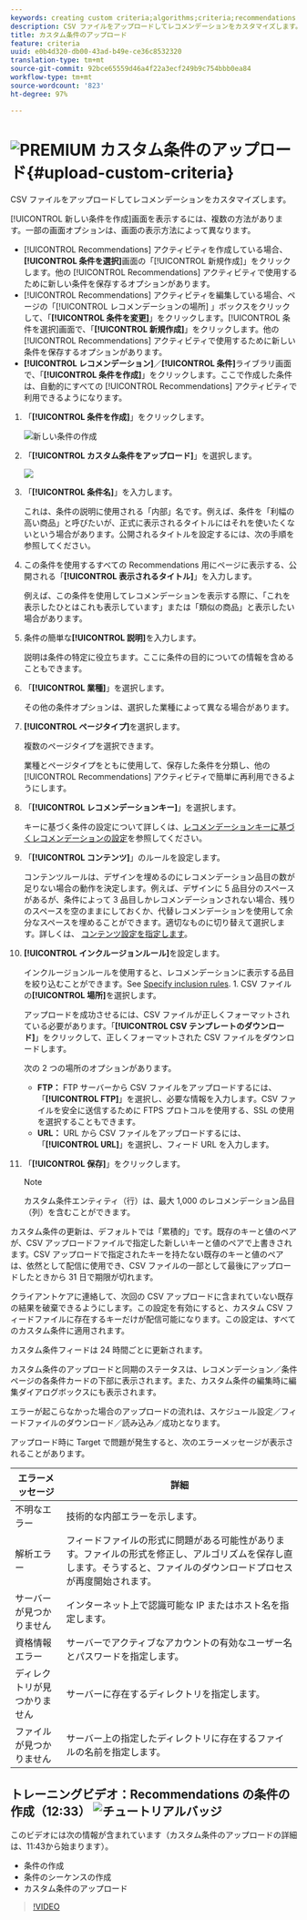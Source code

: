 ```yaml
---
keywords: creating custom criteria;algorithms;criteria;recommendations criteria;csv;ftp;upload csv
description: CSV ファイルをアップロードしてレコメンデーションをカスタマイズします。
title: カスタム条件のアップロード
feature: criteria
uuid: e0b4d320-db00-43ad-b49e-ce36c8532320
translation-type: tm+mt
source-git-commit: 92bce65559d46a4f22a3ecf249b9c754bbb0ea84
workflow-type: tm+mt
source-wordcount: '823'
ht-degree: 97%

---
```



# ![PREMIUM](/help/assets/premium.png) カスタム条件のアップロード{#upload-custom-criteria}

CSV ファイルをアップロードしてレコメンデーションをカスタマイズします。

[!UICONTROL 新しい条件を作成]画面を表示するには、複数の方法があります。一部の画面オプションは、画面の表示方法によって異なります。

* [!UICONTROL Recommendations] アクティビティを作成している場合、**[!UICONTROL 条件を選択]**&#x200B;画面の「[!UICONTROL 新規作成]」をクリックします。他の [!UICONTROL Recommendations] アクティビティで使用するために新しい条件を保存するオプションがあります。
* [!UICONTROL Recommendations] アクティビティを編集している場合、ページの「[!UICONTROL レコメンデーションの場所] 」ボックスをクリックして、「**[!UICONTROL 条件を変更]**」をクリックします。[!UICONTROL 条件を選択]画面で、「**[!UICONTROL 新規作成]**」をクリックします。他の [!UICONTROL Recommendations] アクティビティで使用するために新しい条件を保存するオプションがあります。
* **[!UICONTROL レコメンデーション]**／**[!UICONTROL 条件]**&#x200B;ライブラリ画面で、「**[!UICONTROL 条件を作成]**」をクリックします。ここで作成した条件は、自動的にすべての [!UICONTROL Recommendations] アクティビティで利用できるようになります。

1. 「**[!UICONTROL 条件を作成]**」をクリックします。

   ![新しい条件の作成](/help/c-recommendations/c-algorithms/assets/button_CreateCriteria_new.png)

1. 「**[!UICONTROL カスタム条件をアップロード]**」を選択します。

   ![](assets/CreateNewCriteria_csv.png)

1. 「**[!UICONTROL 条件名]**」を入力します。

   これは、条件の説明に使用される「内部」名です。例えば、条件を「利幅の高い商品」と呼びたいが、正式に表示されるタイトルにはそれを使いたくないという場合があります。公開されるタイトルを設定するには、次の手順を参照してください。
1. この条件を使用するすべての Recommendations 用にページに表示する、公開される「**[!UICONTROL 表示されるタイトル]**」を入力します。

   例えば、この条件を使用してレコメンデーションを表示する際に、「これを表示したひとはこれも表示しています」または「類似の商品」と表示したい場合があります。
1. 条件の簡単な&#x200B;**[!UICONTROL 説明]**&#x200B;を入力します。

   説明は条件の特定に役立ちます。ここに条件の目的についての情報を含めることもできます。
1. 「**[!UICONTROL 業種]**」を選択します。

   その他の条件オプションは、選択した業種によって異なる場合があります。

1. **[!UICONTROL ページタイプ]**&#x200B;を選択します。

   複数のページタイプを選択できます。

   業種とページタイプをともに使用して、保存した条件を分類し、他の [!UICONTROL Recommendations] アクティビティで簡単に再利用できるようにします。
1. 「**[!UICONTROL レコメンデーションキー]**」を選択します。

   キーに基づく条件の設定について詳しくは、[レコメンデーションキーに基づくレコメンデーションの設定](../../c-recommendations/c-algorithms/create-new-algorithm.md#task_2B0ED54AFBF64C56916B6E1F4DC0DC3B)を参照してください。
1. 「**[!UICONTROL コンテンツ]**」のルールを設定します。

   コンテンツルールは、デザインを埋めるのにレコメンデーション品目の数が足りない場合の動作を決定します。例えば、デザインに 5 品目分のスペースがあるが、条件によって 3 品目しかレコメンデーションされない場合、残りのスペースを空のままにしておくか、代替レコメンデーションを使用して余分なスペースを埋めることができます。適切なものに切り替えて選択します。詳しくは、 [コンテンツ設定を指定します](/help/c-recommendations/c-algorithms/create-new-algorithm.md#content)。
1. **[!UICONTROL インクルージョンルール]**&#x200B;を設定します。

   インクルージョンルールを使用すると、レコメンデーションに表示する品目を絞り込むことができます。See [Specify inclusion rules](/help/c-recommendations/c-algorithms/create-new-algorithm.md#inclusion). 1. CSV ファイルの&#x200B;**[!UICONTROL 場所]**&#x200B;を選択します。

   アップロードを成功させるには、CSV ファイルが正しくフォーマットされている必要があります。「**[!UICONTROL CSV テンプレートのダウンロード]**」をクリックして、正しくフォーマットされた CSV ファイルをダウンロードします。

   次の 2 つの場所のオプションがあります。

   * **FTP：** FTP サーバーから CSV ファイルをアップロードするには、「**[!UICONTROL FTP]**」を選択し、必要な情報を入力します。CSV ファイルを安全に送信するために FTPS プロトコルを使用する、SSL の使用を選択することもできます。
   * **URL：** URL から CSV ファイルをアップロードするには、「**[!UICONTROL URL]**」を選択し、フィード URL を入力します。

1. 「**[!UICONTROL 保存]**」をクリックします。

   >[!NOTE]
   >
   >カスタム条件エンティティ（行）は、最大 1,000 のレコメンデーション品目（列）を含むことができます。

カスタム条件の更新は、デフォルトでは「累積的」です。既存のキーと値のペアが、CSV アップロードファイルで指定した新しいキーと値のペアで上書きされます。CSV アップロードで指定されたキーを持たない既存のキーと値のペアは、依然として配信に使用でき、CSV ファイルの一部として最後にアップロードしたときから 31 日で期限が切れます。

クライアントケアに連絡して、次回の CSV アップロードに含まれていない既存の結果を破棄できるようにします。この設定を有効にすると、カスタム CSV フィードファイルに存在するキーだけが配信可能になります。この設定は、すべてのカスタム条件に適用されます。

カスタム条件フィードは 24 時間ごとに更新されます。

カスタム条件のアップロードと同期のステータスは、レコメンデーション／条件ページの各条件カードの下部に表示されます。また、カスタム条件の編集時に編集ダイアログボックスにも表示されます。

エラーが起こらなかった場合のアップロードの流れは、スケジュール設定／フィードファイルのダウンロード／読み込み／成功となります。

アップロード時に Target で問題が発生すると、次のエラーメッセージが表示されることがあります。

| エラーメッセージ | 詳細 |
|--- |--- |
| 不明なエラー | 技術的な内部エラーを示します。 |
| 解析エラー | フィードファイルの形式に問題がある可能性があります。ファイルの形式を修正し、アルゴリズムを保存し直します。そうすると、ファイルのダウンロードプロセスが再度開始されます。 |
| サーバーが見つかりません | インターネット上で認識可能な IP またはホスト名を指定します。 |
| 資格情報エラー | サーバーでアクティブなアカウントの有効なユーザー名とパスワードを指定します。 |
| ディレクトリが見つかりません | サーバーに存在するディレクトリを指定します。 |
| ファイルが見つかりません | サーバー上の指定したディレクトリに存在するファイルの名前を指定します。 |

## トレーニングビデオ：Recommendations の条件の作成（12:33） ![チュートリアルバッジ](/help/assets/tutorial.png)

このビデオには次の情報が含まれています（カスタム条件のアップロードの詳細は、11:43から始まります）。

* 条件の作成
* 条件のシーケンスの作成
* カスタム条件のアップロード

>[!VIDEO](https://video.tv.adobe.com/v/27694?quality=12)